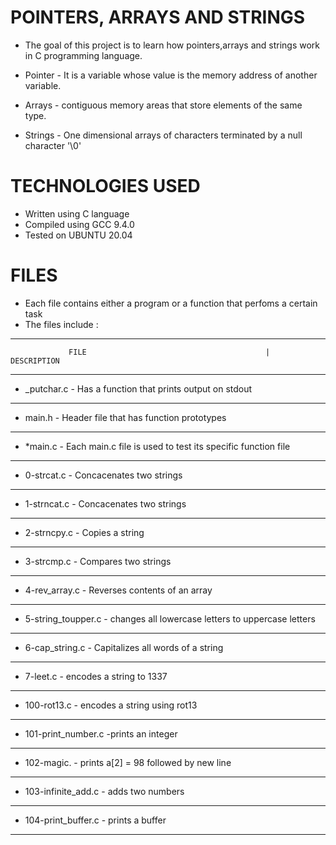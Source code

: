 # POINTERS, ARRAYS AND STRINGS

* The goal of this project is to learn how pointers,arrays and strings work in C programming language.

* Pointer - It is a variable whose value is the memory address of another variable.
* Arrays - contiguous memory areas that store elements of the same type.
* Strings - One dimensional arrays of characters terminated by a null character '\0'

# TECHNOLOGIES USED

* Written using C language
* Compiled using GCC 9.4.0
* Tested on UBUNTU 20.04

# FILES

- Each file contains either a program or a function that perfoms a certain task
- The files include :

----------------------------------------------------------------------------------------------------------------------------------------------------------------------
                 FILE                                        |                      DESCRIPTION
------------------------------------------------------------------------------------------------------------------------------------------------------------------------
* _putchar.c   -  Has a function that prints output on stdout
-----------------------------------------------------------------------------------------------------------------------------------------------------------------------
* main.h       - Header file that has function prototypes
-----------------------------------------------------------------------------------------------------------------------------------------------------------------------
* *main.c      - Each main.c file is used to test its specific function file
-----------------------------------------------------------------------------------------------------------------------------------------------------------------------
* 0-strcat.c   - Concacenates two strings
-----------------------------------------------------------------------------------------------------------------------------------------------------------------------
* 1-strncat.c  - Concacenates two strings
-----------------------------------------------------------------------------------------------------------------------------------------------------------------------
* 2-strncpy.c  - Copies a string
-----------------------------------------------------------------------------------------------------------------------------------------------------------------------
* 3-strcmp.c   - Compares two strings
-----------------------------------------------------------------------------------------------------------------------------------------------------------------------
* 4-rev_array.c - Reverses contents of an array
-----------------------------------------------------------------------------------------------------------------------------------------------------------------------
* 5-string_toupper.c - changes all lowercase letters to uppercase letters
-----------------------------------------------------------------------------------------------------------------------------------------------------------------------
* 6-cap_string.c - Capitalizes all words of a string
-----------------------------------------------------------------------------------------------------------------------------------------------------------------------
* 7-leet.c - encodes a string to 1337
-----------------------------------------------------------------------------------------------------------------------------------------------------------------------
* 100-rot13.c - encodes a string using rot13
-----------------------------------------------------------------------------------------------------------------------------------------------------------------------
* 101-print_number.c -prints an integer
-----------------------------------------------------------------------------------------------------------------------------------------------------------------------
* 102-magic. - prints a[2] = 98 followed by new line
-----------------------------------------------------------------------------------------------------------------------------------------------------------------------
* 103-infinite_add.c - adds two numbers
-----------------------------------------------------------------------------------------------------------------------------------------------------------------------
* 104-print_buffer.c - prints a buffer
------------------------------------------------------------------------------------------------------------------------------------------------------------------------
